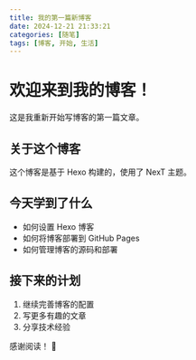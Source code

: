 ```yaml
---
title: 我的第一篇新博客
date: 2024-12-21 21:33:21
categories: [随笔]
tags: [博客, 开始, 生活]
---
```


# 欢迎来到我的博客！

这是我重新开始写博客的第一篇文章。

## 关于这个博客

这个博客是基于 Hexo 构建的，使用了 NexT 主题。

## 今天学到了什么

- 如何设置 Hexo 博客
- 如何将博客部署到 GitHub Pages
- 如何管理博客的源码和部署

## 接下来的计划

1. 继续完善博客的配置
2. 写更多有趣的文章
3. 分享技术经验

感谢阅读！ 🎉
